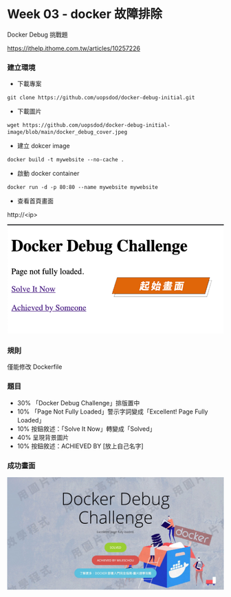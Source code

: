 # Week 03 - docker 故障排除

Docker Debug 挑戰題

https://ithelp.ithome.com.tw/articles/10257226


### 建立環境

- 下載專案

```
git clone https://github.com/uopsdod/docker-debug-initial.git
```

- 下載圖片

```
wget https://github.com/uopsdod/docker-debug-initial-image/blob/main/docker_debug_cover.jpeg
```

- 建立 dokcer image

```
docker build -t mywebsite --no-cache .
```

- 啟動 docker container

```
docker run -d -p 80:80 --name mywebsite mywebsite
```

- 查看首頁畫面

http://\<ip\>

![index](images/01.png)


### 規則

僅能修改 Dockerfile

### 題目

- 30% 「Docker Debug Challenge」排版置中
- 10% 「Page Not Fully Loaded」警示字詞變成「Excellent! Page Fully Loaded」
- 10% 按鈕敘述：「Solve It Now」轉變成「Solved」
- 40% 呈現背景圖片
- 10% 按鈕敘述：ACHIEVED BY [放上自己名字]

### 成功畫面

![success](images/02.JPG)